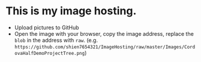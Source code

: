 # This is my image hosting.

* Upload pictures to GitHub
* Open the image with your browser, copy the image address, replace the `blob` in the address with `raw`. (e.g. `https://github.com/shien7654321/ImageHosting/raw/master/Images/CordovaHalfDemoProjectTree.png`)
